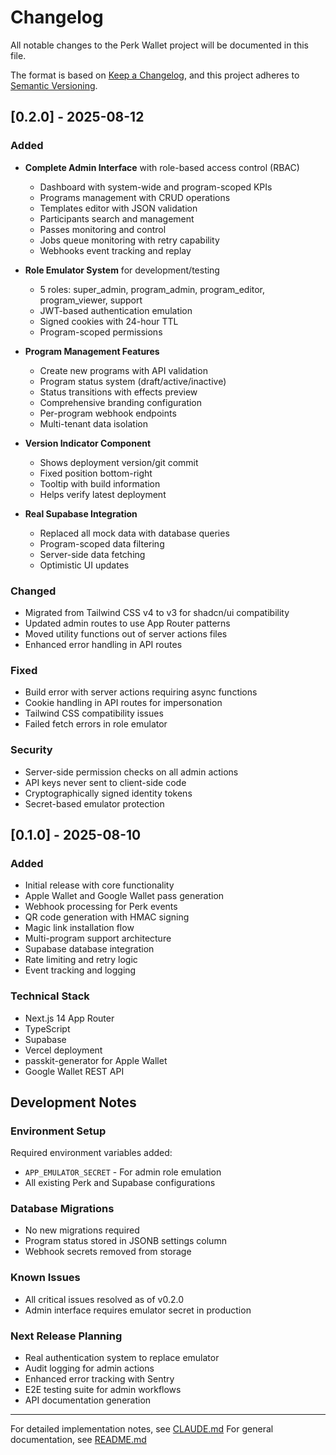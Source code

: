 # Changelog

All notable changes to the Perk Wallet project will be documented in this file.

The format is based on [Keep a Changelog](https://keepachangelog.com/en/1.0.0/),
and this project adheres to [Semantic Versioning](https://semver.org/spec/v2.0.0.html).

## [0.2.0] - 2025-08-12

### Added
- **Complete Admin Interface** with role-based access control (RBAC)
  - Dashboard with system-wide and program-scoped KPIs
  - Programs management with CRUD operations
  - Templates editor with JSON validation
  - Participants search and management
  - Passes monitoring and control
  - Jobs queue monitoring with retry capability
  - Webhooks event tracking and replay
  
- **Role Emulator System** for development/testing
  - 5 roles: super_admin, program_admin, program_editor, program_viewer, support
  - JWT-based authentication emulation
  - Signed cookies with 24-hour TTL
  - Program-scoped permissions

- **Program Management Features**
  - Create new programs with API validation
  - Program status system (draft/active/inactive)
  - Status transitions with effects preview
  - Comprehensive branding configuration
  - Per-program webhook endpoints
  - Multi-tenant data isolation

- **Version Indicator Component**
  - Shows deployment version/git commit
  - Fixed position bottom-right
  - Tooltip with build information
  - Helps verify latest deployment

- **Real Supabase Integration**
  - Replaced all mock data with database queries
  - Program-scoped data filtering
  - Server-side data fetching
  - Optimistic UI updates

### Changed
- Migrated from Tailwind CSS v4 to v3 for shadcn/ui compatibility
- Updated admin routes to use App Router patterns
- Moved utility functions out of server actions files
- Enhanced error handling in API routes

### Fixed
- Build error with server actions requiring async functions
- Cookie handling in API routes for impersonation
- Tailwind CSS compatibility issues
- Failed fetch errors in role emulator

### Security
- Server-side permission checks on all admin actions
- API keys never sent to client-side code
- Cryptographically signed identity tokens
- Secret-based emulator protection

## [0.1.0] - 2025-08-10

### Added
- Initial release with core functionality
- Apple Wallet and Google Wallet pass generation
- Webhook processing for Perk events
- QR code generation with HMAC signing
- Magic link installation flow
- Multi-program support architecture
- Supabase database integration
- Rate limiting and retry logic
- Event tracking and logging

### Technical Stack
- Next.js 14 App Router
- TypeScript
- Supabase
- Vercel deployment
- passkit-generator for Apple Wallet
- Google Wallet REST API

## Development Notes

### Environment Setup
Required environment variables added:
- `APP_EMULATOR_SECRET` - For admin role emulation
- All existing Perk and Supabase configurations

### Database Migrations
- No new migrations required
- Program status stored in JSONB settings column
- Webhook secrets removed from storage

### Known Issues
- All critical issues resolved as of v0.2.0
- Admin interface requires emulator secret in production

### Next Release Planning
- Real authentication system to replace emulator
- Audit logging for admin actions
- Enhanced error tracking with Sentry
- E2E testing suite for admin workflows
- API documentation generation

---

For detailed implementation notes, see [CLAUDE.md](./CLAUDE.md)
For general documentation, see [README.md](./README.md)